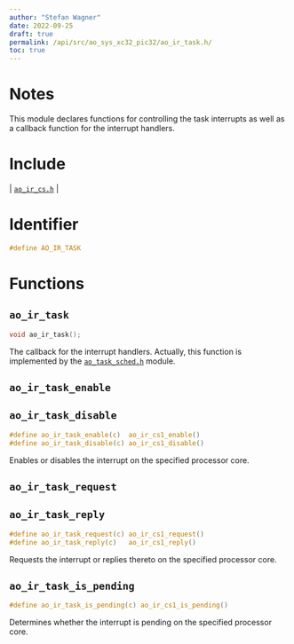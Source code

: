 ```yaml
---
author: "Stefan Wagner"
date: 2022-09-25
draft: true
permalink: /api/src/ao_sys_xc32_pic32/ao_ir_task.h/
toc: true
---
```


# Notes

This module declares functions for controlling the task interrupts as well as a callback function for the interrupt handlers.

# Include

| [`ao_ir_cs.h`](ao_ir_cs.h.md) |

# Identifier

```c
#define AO_IR_TASK
```

# Functions

## `ao_ir_task`

```c
void ao_ir_task();
```

The callback for the interrupt handlers. Actually, this function is implemented by the [`ao_task_sched.h`](../ao_sys/ao_task_sched.h.md) module.

## `ao_ir_task_enable`
## `ao_ir_task_disable`

```c
#define ao_ir_task_enable(c)  ao_ir_cs1_enable()
#define ao_ir_task_disable(c) ao_ir_cs1_disable()
```

Enables or disables the interrupt on the specified processor core.

## `ao_ir_task_request`
## `ao_ir_task_reply`

```c
#define ao_ir_task_request(c) ao_ir_cs1_request()
#define ao_ir_task_reply(c)   ao_ir_cs1_reply()
```

Requests the interrupt or replies thereto on the specified processor core.

## `ao_ir_task_is_pending`

```c
#define ao_ir_task_is_pending(c) ao_ir_cs1_is_pending()
```

Determines whether the interrupt is pending on the specified processor core.
